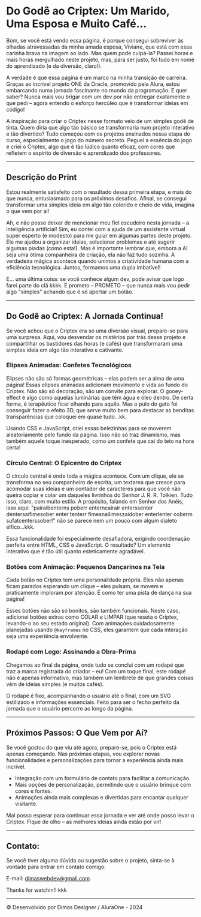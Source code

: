 # Do Godê ao Criptex: Um Marido, Uma Esposa e Muito Café...

Bom, se você está vendo essa página, é porque consegui sobreviver às olhadas atravessadas da minha amada esposa, Viviane, que está com essa carinha brava na imagem ao lado. Mas quem pode culpá-la? Passei horas e mais horas mergulhado neste projeto, mas, para ser justo, foi tudo em nome do aprendizado (e da diversão, claro!).

A verdade é que essa página é um marco na minha transição de carreira. Graças ao incrível projeto ONE da Oracle, promovido pela Alura, estou embarcando numa jornada fascinante no mundo da programação. E quer saber? Nunca mais vou brigar com um dev por não entregar exatamente o que pedi – agora entendo o esforço hercúleo que é transformar ideias em código!

A inspiração para criar o Criptex nesse formato veio de um simples godê de tinta. Quem diria que algo tão básico se transformaria num projeto interativo e tão divertido? Tudo começou com os projetos ensinados nessa etapa do curso, especialmente o jogo do número secreto. Peguei a essência do jogo e criei o Criptex, algo que é tão lúdico quanto eficaz, com cores que refletem o espírito de diversão e aprendizado dos professores.

---

## Descrição do Print

Estou realmente satisfeito com o resultado dessa primeira etapa, e mais do que nunca, entusiasmado para os próximos desafios. Afinal, se consegui transformar uma simples ideia em algo tão colorido e cheio de vida, imagina o que vem por aí!

Ah, e não posso deixar de mencionar meu fiel escudeiro nesta jornada – a inteligência artificial! Sim, eu contei com a ajuda de um assistente virtual super esperto (e modesto) para me guiar em algumas partes deste projeto. Ele me ajudou a organizar ideias, solucionar problemas e até sugerir algumas piadas (como esta!). Mas é importante lembrar que, embora a AI seja uma ótima companheira de criação, ela não faz tudo sozinha. A verdadeira mágica acontece quando unimos a criatividade humana com a eficiência tecnológica. Juntos, formamos uma dupla imbatível!

E... uma última coisa: se você conhece algum dev, pode avisar que logo farei parte do clã kkkk. E prometo – PROMETO – que nunca mais vou pedir algo "simples" achando que é só apertar um botão.

---

## Do Godê ao Criptex: A Jornada Continua!

Se você achou que o Criptex era só uma diversão visual, prepare-se para uma surpresa. Aqui, vou desvendar os mistérios por trás desse projeto e compartilhar os bastidores das horas (e cafés) que transformaram uma simples ideia em algo tão interativo e cativante.

### Elipses Animadas: Confetes Tecnológicos

Elipses não são só formas geométricas – elas podem ser a alma de uma página! Essas elipses animadas adicionam movimento e vida ao fundo do Criptex. Não são só decoração, são um convite para explorar. O gooey-effect é algo como aquelas luminárias que têm água e óleo dentro. De certa forma, é terapêutico ficar olhando para aquilo. Mas o pulo do gato foi conseguir fazer o efeito 3D, que serve muito bem para destacar as benditas transparências que coloquei em quase tudo...kk.

Usando CSS e JavaScript, criei essas belezinhas para se moverem aleatoriamente pelo fundo da página. Isso não só traz dinamismo, mas também aquele toque inesperado, como um confete que cai do teto na hora certa!

### Círculo Central: O Epicentro do Criptex

O círculo central é onde toda a mágica acontece. Com um clique, ele se transforma no seu companheiro de escrita, um textarea que cresce para acomodar suas ideias e um contador de caracteres para que você não queira copiar e colar um daqueles livrinhos do Senhor J. R. R. Tolkien. Tudo isso, claro, com muito estilo. A propósito, falando em Senhor dos Anéis, isso aqui: "pairaibenterns poberr enterncairair enterssenter dentersaifimesober enter tenterr fimesnailimeszaidober enterlenter coberm sufatcenterssober!" não se parece nem um pouco com algum dialeto élfico...kkk.

Essa funcionalidade foi especialmente desafiadora, exigindo coordenação perfeita entre HTML, CSS e JavaScript. O resultado? Um elemento interativo que é tão útil quanto esteticamente agradável.

### Botões com Animação: Pequenos Dançarinos na Tela

Cada botão no Criptex tem uma personalidade própria. Eles não apenas ficam parados esperando um clique – eles pulsam, se movem e praticamente imploram por atenção. É como ter uma pista de dança na sua página!

Esses botões não são só bonitos, são também funcionais. Neste caso, adicionei botões extras como COLAR e LIMPAR (que reseta o Criptex, levando-o ao seu estado original). Com animações cuidadosamente planejadas usando `@keyframes` no CSS, eles garantem que cada interação seja uma experiência envolvente.

### Rodapé com Logo: Assinando a Obra-Prima

Chegamos ao final da página, onde tudo se conclui com um rodapé que traz a marca registrada do criador – eu! Com um toque final, este rodapé não é apenas informativo, mas também um lembrete de que grandes coisas vêm de ideias simples (e muitos cafés).

O rodapé é fixo, acompanhando o usuário até o final, com um SVG estilizado e informações essenciais. Feito para ser o fecho perfeito da jornada que o usuário percorre ao longo da página.

---

## Próximos Passos: O Que Vem por Aí?

Se você gostou do que viu até agora, prepare-se, pois o Criptex está apenas começando. Nas próximas etapas, vou explorar novas funcionalidades e personalizações para tornar a experiência ainda mais incrível.

* Integração com um formulário de contato para facilitar a comunicação.
* Mais opções de personalização, permitindo que o usuário brinque com cores e fontes.
* Animações ainda mais complexas e divertidas para encantar qualquer visitante.

Mal posso esperar para continuar essa jornada e ver até onde posso levar o Criptex. Fique de olho – as melhores ideias ainda estão por vir!

---

## Contato:

Se você tiver alguma dúvida ou sugestão sobre o projeto, sinta-se à vontade para entrar em contato comigo:

E-mail: [dimaswebdev@gmail.com](mailto:dimaswebdev@gmail.com)

Thanks for watchin!! kkk

---

© Desenvolvido por Dimas Designer / AluraOne - 2024
